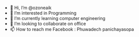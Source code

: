 - 👋 Hi, I’m @ozoneaik
- 👀 I’m interested in Programming
- 🌱 I’m currently learning computer engineering
- 💞️ I’m looking to collaborate on office
- 📫 How to reach me Facebook : Phuwadech panichayasopa

<!---
ozoneaik/ozoneaik is a ✨ special ✨ repository because its `README.md` (this file) appears on your GitHub profile.
You can click the Preview link to take a look at your changes.
--->
